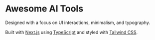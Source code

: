 # Awesome AI Tools

Designed with a focus on UI interactions, minimalism, and typography.

Built with [Next.js](https://beta.nextjs.org/docs) using [TypeScript](https://www.typescriptlang.org/) and styled with [Tailwind CSS](https://tailwindcss.com/).


